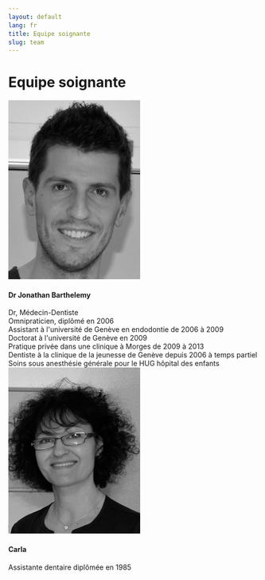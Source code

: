 ```yaml
---
layout: default
lang: fr
title: Equipe soignante
slug: team
---
```


<h1>Equipe soignante</h1>

<div class="row team">
  <div class="col-sm-2">
    <img src="/photos/team/dr-jonathan-barthelemy.jpg" alt="Dr JONATHAN BARTHELEMY">
  </div>
  <div class="col-sm-10">
    <h4 class="media-heading">Dr Jonathan Barthelemy</h4>
    Dr, Médecin-Dentiste<br />
    Omnipraticien, diplômé en 2006<br />
    Assistant à l'université de Genève en endodontie de 2006 à 2009<br />
    Doctorat à l'université de Genève en 2009<br />
    Pratique privée dans une clinique à Morges de 2009 à 2013<br />
    Dentiste à la clinique de la jeunesse de Genève depuis 2006 à temps partiel<br />
    Soins sous anesthésie générale pour le HUG hôpital des enfants
  </div>
</div>

<div class="row team">
  <div class="col-sm-2">
    <img src="/photos/team/carla.jpg" alt="Carla">
  </div>
  <div class="col-sm-10">
    <h4 class="media-heading">Carla</h4>
    Assistante dentaire diplômée en 1985
  </div>
</div>
